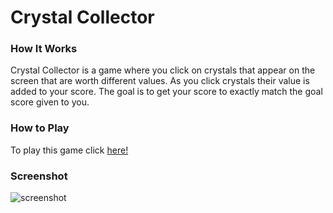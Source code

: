 # Crystal Collector

### How It Works

Crystal Collector is a game where you click on crystals that appear on the screen that are worth different values. As you click 
crystals their value is added to your score. The goal is to get your score to exactly match the goal score given to you.

### How to Play

To play this game click [here!](https://jasongoesplaces.github.io/Crystal-Collector-Game/)

### Screenshot

![screenshot](screenshots/screenshot.png "Screenshot of app")